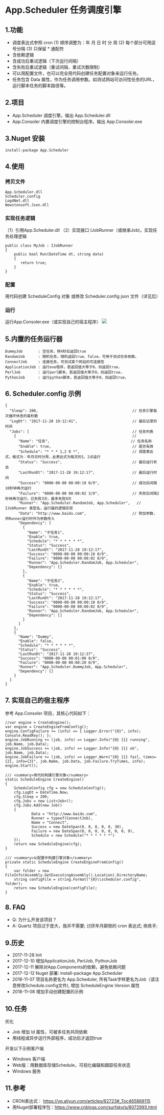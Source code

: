 ﻿# App.Scheduler 任务调度引擎


## 1.功能


- 调度表达式参照  cron
    (1) 顺序调整为：年 月 日 时 分 周
    (2) 每个部分可用逗号分隔
    (3) 只保留 * 通配符
- 含依赖逻辑
- 含成功后重试逻辑（下次运行间隔）
- 含失败后重试逻辑（重试间隔、重试次数限制）
- 可以用配置文件，也可以完全用代码创建任务配置对象来运行任务。
- 任务包含 Data 属性，作为任务调用参数。如测试网站可访问性任务的URL，运行脚本任务的脚本路径等。


## 2.项目

- App.Scheduler    调度引擎。输出 App.Scheduler.dll
- App.Consoler     内置调度引擎的控制台程序。输出 App.Consoler.exe


## 3.Nuget 安装
```   
install-package App.Scheduler
```

## 4.使用

### 拷贝文件
```
App.Scheduler.dll
Scheduler.config
Log4Net.dll
Newstonsoft.Json.dll
```

### 实现任务逻辑

（1）引用App.Scheduler.dll
（2）实现接口 IJobRunner（或继承Job)，实现任务处理逻辑
```
public class MyJob : IJobRunner
{
    public bool Run(DateTime dt, string data)
    {
       return true;
    }
}
```            

### 配置

用代码创建 ScheduleConfig 对象
或修改 Scheduler.config json 文件（详见后）

### 运行

运行App.Consoler.exe（或实现自己的宿主程序）
![](./Snap/App.Consoler.png?raw=true)


## 5.内置的任务运行器

    DummyJob       : 空任务，停X秒后返回true
    RandomJob      : 随机任务，随机返回true、false，可用于测试任务依赖。
    ConnectJob     : 连接任务，可测试某个网站的可连接性
    ApplicationJob : 运行exe程序，若返回值大等于0，则返回true，
    PerlJob        : 运行perl脚本，若返回值大等于0，则返回true，
    PythonJob      : 运行python脚本，若返回值大等于0，则返回true，

## 6. Scheduler.config 示例
```
{
  "Sleep": 200,                                           // 任务引擎每次循环休息的毫秒数
  "LogDt": "2017-11-28 19:12:41",                         // 最后记录的时间
  "Jobs": [                                               // 任务列表
    {                                                     // 
      "Name": "任务",                                     // 任务名称
      "Enable": true,                                     // 是否有效
      "Schedule": "* * * 1,2 0 *",                        // 调度表达式，格式为：年月日时分周，此表达式为每天的1、2点运行
      "Status": "Success",                                // 最后运行状态
      "LastRunDt": "2017-11-28 19:12:17",                 // 最后运行时间
      "Success": "0000-00-00 00:00:10 0/9",               // 成功后间隔10秒钟再次运行
      "Failure": "0000-00-00 00:00:02 3/9",               // 失败后间隔2秒钟再次运行，已失败3次，最多失败9次
      "Runner": "App.Scheduler.RandomJob, App.Scheduler",   // IJobRunner 类型名，运行器的逻辑实现
      "Data": "http://www.baidu.com",                     // 附加参数，供Runner运行时作为参数传入
      "Dependency": [
        {
          "Name": "子任务1",
          "Enable": true,
          "Schedule": "* * * * * *",
          "Status": "Success",
          "LastRunDt": "2017-11-28 19:12:17",
          "Success": "0000-00-00 00:00:10 0/9",
          "Failure": "0000-00-00 00:00:02 0/9",
          "Runner": "App.Scheduler.RandomJob, App.Scheduler",
          "Dependency": []
        },
        {
          "Name": "子任务2",
          "Enable": true,
          "Schedule": "* * * * * *",
          "Status": "Success",
          "LastRunDt": "2017-11-28 19:12:17",
          "Success": "0000-00-00 00:00:10 0/9",
          "Failure": "0000-00-00 00:00:02 0/9",
          "Runner": "App.Scheduler.RandomJob, App.Scheduler",
          "Dependency": []
        }
      ]
    },
    {
      "Name": "Dummy",
      "Enable": false,
      "Schedule": "* * * * * *",
      "Status": "Success",
      "LastRunDt": "2017-11-28 19:12:37",
      "Success": "0000-00-00 00:01:00 0/9",
      "Failure": "0000-00-00 00:00:20 0/9",
      "Runner": "App.Scheduler.DummyJob, App.Scheduler",
      "Dependency": []
    }
  ]
}
```
## 7. 实现自己的宿主程序

参考 App.Consoler 项目，其核心代码如下：
```
//var engine = CreateEngine();
var engine = CreateEngineFromConfig();
engine.ConfigFailure += (info) => { Logger.Error("{0}", info); Console.ReadKey(); };
engine.JobRunning += (job, info) => Logger.Info("{0} {1} running", job.Name, job.Data);
engine.JobSuccess += (job, info) => Logger.Info("{0} {1} ok", job.Name, job.Data);
engine.JobFailure += (job, info) => Logger.Warn("{0} {1} fail, times={2}, info={3}", job.Name, job.Data, job.Failure.TryTimes, info);
engine.Start();

/// <summary>用代码构建引擎对象</summary>
static ScheduleEngine CreateEngine()
{
    ScheduleConfig cfg = new ScheduleConfig();
    cfg.LogDt = DateTime.Now;
    cfg.Sleep = 200;
    cfg.Jobs = new List<Job>();
    cfg.Jobs.Add(new Job()
    {
            Data = "http://www.baidu.com",
            Runner = typeof(ConnectJob),
            Name = "Connect",
            Success = new DateSpan(0, 0, 0, 0, 0, 30),
            Failure = new DateSpan(0, 0, 0, 0, 0, 0, 0, 9),
            Schedule = new Schedule("* * * * * *")
    });
    return new ScheduleEngine(cfg);
}

/// <summary>从配置中构建引擎对象</summary>
private static ScheduleEngine CreateEngineFromConfig()
{
    var folder = new FileInfo(Assembly.GetExecutingAssembly().Location).DirectoryName;
    string configFile = string.Format("{0}\\scheduler.config", folder);
    return new ScheduleEngine(configFile);
}
```

## 8. FAQ

- Q: 为什么开发该项目？
- A: Quartz 项目过于庞大，我并不需要; 讨厌年月颠倒的 cron 表达式; 练练手;


## 9.历史

- 2017-11-28  Init
- 2017-12-10  增加ApplicationJob, PerlJob, PythonJob
- 2017-12-11  解除对App.Components的依赖，避免依赖问题
- 2017-12-12  Nuget 部署: install-package App.Scheduler 
- 2018-11-07  项目名称更名为 App.Scheduler, 所有Task字样更名为Job（请注意修改Schedule.config文件), 增加 ScheduleEngine.Version 属性
- 2018-11-08  增加手动创建配置的示例



## 10.任务
优化

- Job 增加 Id 属性，可被多任务共同依赖
- 用线程或异步运行外部程序，成功后才返回true

开发以下示例客户端

- Windows 客户端
- Web版：用数据库存储Schedule，可视化编辑和跟踪任务状态
- Windows 服务


## 11.参考

- CRON表达式： https://yq.aliyun.com/articles/62723#_Toc465868115
- 用Nuget部署程序包：https://www.cnblogs.com/surfsky/p/8072993.html


